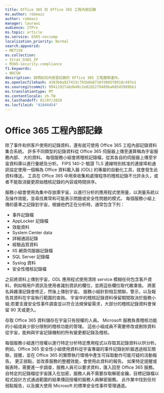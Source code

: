 ```yaml
---
title: Office 365 的 Office 365 工程內部記錄
ms.author: robmazz
author: robmazz
manager: laurawi
audience: ITPro
ms.topic: article
ms.service: O365-seccomp
localization_priority: Normal
search.appverid:
- MET150
ms.collection:
- Strat_O365_IP
- M365-security-compliance
f1.keywords:
- NOCSH
description: 說明如何內部登記錄的 Office 365 工程團隊運作。
ms.openlocfilehash: 4303b0a927413c791b6b8718fd905f8918c497e1
ms.sourcegitcommit: 99411927abdb40c2e82d2279489ba60545989bb1
ms.translationtype: MT
ms.contentlocale: zh-TW
ms.lasthandoff: 02/07/2020
ms.locfileid: "41844454"
---
```

# <a name="internal-logging-for-office-365-engineering"></a>Office 365 工程內部記錄

除了事件和供客戶使用的記錄資料，還有就可使用 Office 365 工程內部記錄資料集合系統。 許多不同類型的記錄資料從 Office 365 伺服器上傳至運算稱為宇宙服務內部、 大的資料。 每個服務小組會將稽核記錄檔，從其各自的伺服器上傳至宇宙資料庫以進行彙總及分析。 FIPS 140-2-驗證 TLS 連線特別核准的連接埠和通訊協定使用一個稱為 Office 資料載入器 (ODL) 的專屬的自動化工具，就會發生此資料傳送。 工具在 Office 365 中用來收集和處理程序的稽核記錄不允許永久，或者不能取消變更原始稽核記錄的內容或時間排序。

服務小組會使用為集中存放庫宇宙，以進行分析的應用程式使用量，以測量系統以及操作效能，並尋找異常和可能表示問題或安全性問題的模式。 每個服務小組上傳的基準之記錄到宇宙，根據他們正在分析時，通常包含下列：

- 事件記錄檔
- AppLocker 記錄檔
- 效能資料
- System Center data
- 詳細通話記錄
- 經驗品質資料
- IIS 網頁伺服器記錄檔
- SQL Server 記錄檔
- Syslog 資料
- 安全性稽核記錄檔

之前將資料上傳到宇宙，ODL 應用程式使用清除 service 模糊任何包含客戶資料，例如租用戶資訊及使用者識別資訊的欄位，並將這些欄位取代雜湊值。 將匿名與雜湊記錄會修正，然後上傳到宇宙。 服務小組針對相互關聯，警示，以及報告其資料在宇宙執行範圍的查詢。 宇宙中的稽核記錄資料保留期間取決於服務小組;若要支援安全性事件調查並以符合法規保留需求，大部分的稽核記錄資料會保留 90 天或更久。

存取 Office 365 資料儲存在宇宙只有授權的人員。 Microsoft 服務負責稽核功能的小組成員少部分限制的稽核功能的管理。 這些小組成員不需要修改或刪除資料從宇宙，能夠與宇宙記錄機制的所有變更都記錄及稽核。

每個服務小組進行授權以進行特定分析特定應用程式以存取其記錄資料以供分析。 例如，Office 365 安全性小組使用資料從宇宙專屬的事件記錄剖析器透過相互關聯，提醒，並在 Office 365 的實際執行環境中產生可採取動作可能可疑的活動報告。 更正弱點，並改善服務的整體效能，會使用此資料的報告。 如果特定提醒或報表時，需要進一步調查，服務人員可以要求資料，匯入回至 Office 365 服務。 自特定的記錄檔從宇宙匯入在加密，服務人員不需要存取解密金鑰，目標記錄檔以程式設計方式通過範圍的結果傳回授權的服務人員解密服務。 此作業中找到任何弱點報告，以及擴大使用 Microsoft 的標準安全性事件管理通道。
